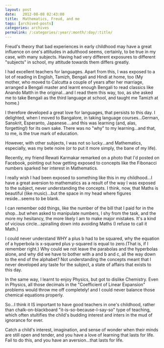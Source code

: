 ```yaml
---
layout: post
date:	2012-08-08 02:43:00
title:  Mathematics, Freud, and me
tags: [archived-posts]
categories: archives
permalink: /:categories/:year/:month/:day/:title/
---
```

Freud's theory that bad experiences in early childhood may have a great influence on one's attitudes in adulthood seems, certainly, to be true in my case, with many subjects. Having had very different exposures to different "subjects" in school, my attitude towards them differs greatly.

I had excellent teachers for languages. Apart from this, I was exposed to a lot of reading in English, Tamizh, Bengali and Hindi at home, too (My mother, who moved to Calcutta a couple of years after her marriage, arranged a Bengali master and learnt enough Bengali to read classics like Anando Matth in the original...and I read them this way, too, as she asked me to take Bengali as the third language at school, and taught me Tamizh at home.)

I therefore developed a great love for languages, that persists to this day. I delighted, when I moved to Bangalore, in taking language courses...German, Sanskrit, Esperanto, Japanese....and this was learning (and, alas, forgetting!) for its own sake. There was no "why" to my learning...and that, to me, is the true mark of education.

However, with other subjects, I was not so lucky...and Mathematics, especially, was my bete noire (or to put it more simply, the bane of my life). 

Recently, my friend Rewati Karmakar remarked on a photo that I'd posted on Facebook, pointing out how getting exposed to concepts like the Fibonacci numbers sparked her interest in Mathematics.

I really wish I had been exposed to something like this in my childhood...I have a great aversion to mathematics as a result of the way I was exposed to the subject, never understanding the concepts. I think, now, that Maths is beautiful (like music)...but the space in my head where figures reside...seems to be blank.

I can remember odd things, like the number of the bill that I paid for in the shop...but when asked to manipulate numbers, I shy from the task, and the more my hesitancy, the more likely I am to make major mistakes. It's a kind of vicious circle...spiralling down into avoiding Maths (I refuse to call it Math.)  

I could never understand WHY a plus b had to be squared, why the equation of a hyperbola is x-squared plus y-squared is equal to zero.(That is, if I remember right.) Why could we not leave the parabolas and the hyperbolas alone, and why did we have to bother with a and b and c, all the way down to the end of the alphabet? Not understanding the concepts meant that I never developed any taste for the subject, a state of affairs that exists to this day.

In the same way, I learnt to enjoy Physics, but got to dislike Chemistry. Even in Physics, all those decimals in the "Coefficient of Linear Expansion" problems would throw me off completely! and I could never balance those chemical equations properly.

So...I think it IS important to have good teachers in one's childhood, rather than chalk-on-blackboard "it-is-so-because-I-say-so" type of teaching, which often stultifies the child's budding interest and inters in the mud of ignorance for ever.

Catch a child's interest, imagination, and sense of wonder when their minds are still open and tender, and you have a love of learning that lasts for life. Fail to do this, and you have an aversion...that lasts for life.

